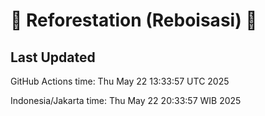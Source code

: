 
# 🌳 Reforestation (Reboisasi) 🌲

## Last Updated

GitHub Actions time: Thu May 22 13:33:57 UTC 2025

Indonesia/Jakarta time: Thu May 22 20:33:57 WIB 2025
